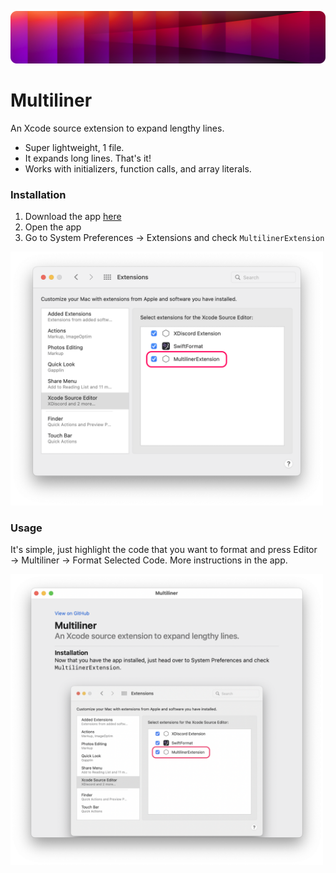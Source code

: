 ![Header image](Assets/Banner.png)

# Multiliner

An Xcode source extension to expand lengthy lines.

- Super lightweight, 1 file.
- It expands long lines. That's it!
- Works with initializers, function calls, and array literals.


### Installation

1. Download the app [here](https://github.com/aheze/Multiliner/raw/main/Multiliner%20App.zip)
2. Open the app
3. Go to System Preferences → Extensions and check `MultilinerExtension`

<img src="Assets/Preferences.png" width="500" alt="System Preferences">

### Usage

It's simple, just highlight the code that you want to format and press Editor → Multiliner → Format Selected Code. More instructions in the app.

<img src="Assets/App.png" width="500" alt="Screenshot of the app">
